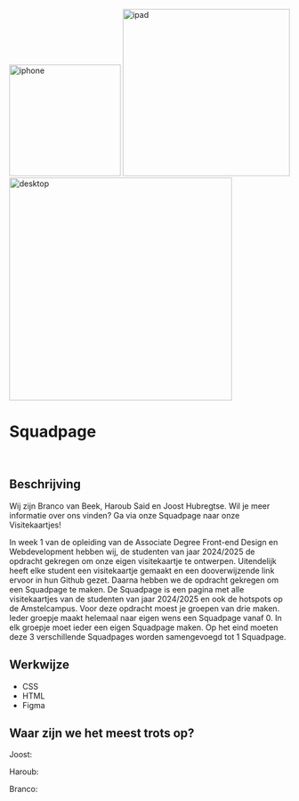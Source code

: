 <img src="https://github.com/user-attachments/assets/f9deaa13-63e9-4e36-99fa-15199e1a424f"
alt="iphone" style="width:200px;"/>
<img src="https://github.com/user-attachments/assets/472f577b-3748-4803-b1b5-b25da0759f77"
alt="ipad" style="width:300px;"/>
<img src="https://github.com/user-attachments/assets/4aea695e-0a7a-43da-be72-e0f76ce92cc5"
alt="desktop" style="width:400px;"/>




<h1>Squadpage</h1>
<br>

<H2>Beschrijving</H2>

Wij zijn Branco van Beek, Haroub Said en Joost Hubregtse. Wil je meer informatie over ons vinden? Ga via onze Squadpage naar onze Visitekaartjes!

In week 1 van de opleiding van de Associate Degree Front-end Design en Webdevelopment hebben wij, de studenten van jaar 2024/2025 de opdracht gekregen om onze eigen visitekaartje te ontwerpen. Uitendelijk heeft elke student een visitekaartje gemaakt en een dooverwijzende link ervoor in hun Github gezet. Daarna hebben we de opdracht gekregen om een Squadpage te maken. De Squadpage is een pagina met alle visitekaartjes van de studenten van jaar 2024/2025 en ook de hotspots op de Amstelcampus. Voor deze opdracht moest je groepen van drie maken. Ieder groepje maakt helemaal naar eigen wens een Squadpage vanaf 0. In elk groepje moet ieder een eigen Squadpage maken. Op het eind moeten deze 3 verschillende Squadpages worden samengevoegd tot 1 Squadpage.

<h2>Werkwijze</h2>
<ul>
 <li>CSS</li>
 <li>HTML</li>
 <li>Figma</li>
</ul>

<h2>Waar zijn we het meest trots op?</h2>
Joost:

Haroub:

Branco:




